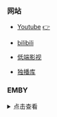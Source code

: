 ### 网站

- [Youtube](https://www.youtube.com/) [👉](https://www.biantube.com/)

- [bilibili](https://www.bilibili.com/)

- [低端影视](https://ddrk.me/)

- [独播库](https://www.duboku.tv/)

### EMBY

<details>

<summary>点击查看</summary>

**普拉斯影业**

AGA公益服(中国电信可直连观看)

https://emby.plusmedia.site 端口: 443

备用服1: https://emby.xeton.dev 端口: 443

备用服2: https://movie.xeton.dev 端口: 443

账号：普拉斯影业

密码：plusisbest


**[​狂热云](https://embywiki.feverss.cloud/)**

日本：[jp.emby.cyou:8096](jp.emby.cyou:8096)

韩国：[kr.emby.cyou:8096](kr.emby.cyou:8096)

用户名：feverss    密码：空

**散兵**

地址：http://yml.cool:8096/

账号：blog

密码：menglei.xyz

</details>

<br>